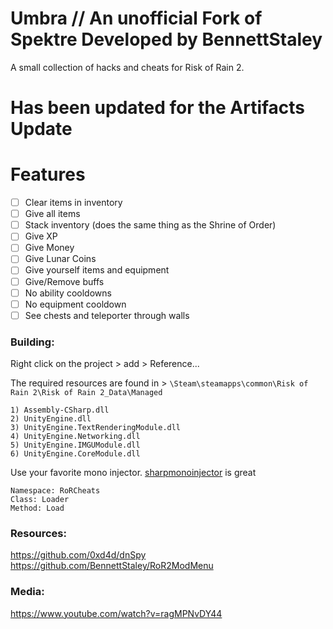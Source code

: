 # Umbra // An unofficial Fork of Spektre Developed by BennettStaley
A small collection of hacks and cheats for Risk of Rain 2. 

# Has been updated for the Artifacts Update
# Features

- [ ] Clear items in inventory
- [ ] Give all items
- [ ] Stack inventory (does the same thing as the Shrine of Order)
- [ ] Give XP
- [ ] Give Money
- [ ] Give Lunar Coins
- [ ] Give yourself items and equipment
- [ ] Give/Remove buffs
- [ ] No ability cooldowns
- [ ] No equipment cooldown
- [ ] See chests and teleporter through walls

### Building:
Right click on the project > add > Reference... 

The required resources are found in > `\Steam\steamapps\common\Risk of Rain 2\Risk of Rain 2_Data\Managed`
```
1) Assembly-CSharp.dll
2) UnityEngine.dll
3) UnityEngine.TextRenderingModule.dll
4) UnityEngine.Networking.dll
5) UnityEngine.IMGUModule.dll
6) UnityEngine.CoreModule.dll
```

Use your favorite mono injector. [sharpmonoinjector](https://github.com/warbler/SharpMonoInjector) is great
```
Namespace: RoRCheats
Class: Loader
Method: Load
```

### Resources:
https://github.com/0xd4d/dnSpy
https://github.com/BennettStaley/RoR2ModMenu

### Media: 
https://www.youtube.com/watch?v=ragMPNvDY44
